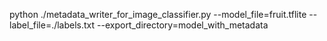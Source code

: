 python ./metadata_writer_for_image_classifier.py --model_file=fruit.tflite --label_file=./labels.txt --export_directory=model_with_metadata